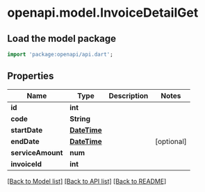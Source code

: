 # openapi.model.InvoiceDetailGet

## Load the model package
```dart
import 'package:openapi/api.dart';
```

## Properties
Name | Type | Description | Notes
------------ | ------------- | ------------- | -------------
**id** | **int** |  | 
**code** | **String** |  | 
**startDate** | [**DateTime**](DateTime.md) |  | 
**endDate** | [**DateTime**](DateTime.md) |  | [optional] 
**serviceAmount** | **num** |  | 
**invoiceId** | **int** |  | 

[[Back to Model list]](../README.md#documentation-for-models) [[Back to API list]](../README.md#documentation-for-api-endpoints) [[Back to README]](../README.md)


